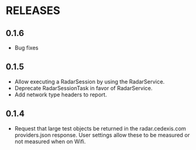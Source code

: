 # RELEASES

## 0.1.6

* Bug fixes

## 0.1.5

* Allow executing a RadarSession by using the RadarService.
* Deprecate RadarSessionTask in favor of RadarService.
* Add network type headers to report.

## 0.1.4

* Request that large test objects be returned in the radar.cedexis.com providers.json response.
  User settings allow these to be measured or not measured when on Wifi.
